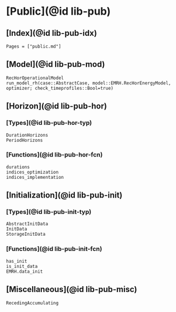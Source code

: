 # [Public](@id lib-pub)

## [Index](@id lib-pub-idx)

```@index
Pages = ["public.md"]
```

## [Model](@id lib-pub-mod)

```@docs
RecHorOperationalModel
run_model_rh(case::AbstractCase, model::EMRH.RecHorEnergyModel, optimizer; check_timeprofiles::Bool=true)
```

## [Horizon](@id lib-pub-hor)

### [Types](@id lib-pub-hor-typ)

```@docs
DurationHorizons
PeriodHorizons
```

### [Functions](@id lib-pub-hor-fcn)

```@docs
durations
indices_optimization
indices_implementation
```

## [Initialization](@id lib-pub-init)

### [Types](@id lib-pub-init-typ)

```@docs
AbstractInitData
InitData
StorageInitData
```

### [Functions](@id lib-pub-init-fcn)

```@docs
has_init
is_init_data
EMRH.data_init
```

## [Miscellaneous](@id lib-pub-misc)

```@docs
RecedingAccumulating
```

